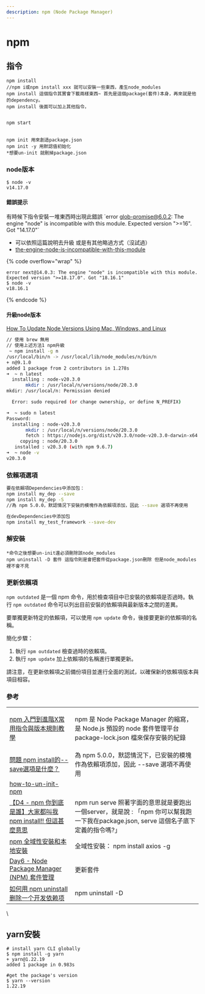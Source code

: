 ```yaml
---
description: npm (Node Package Manager)
---
```


# npm

## 指令

```
npm install
//npm i或npm install xxx 就可以安裝一些東西，產生node_modules
npm install 這個指令其實會下載兩樣東西~ 首先是這個package(套件)本身，再來就是他的dependency。
npm install 後面可以加上其他指令，


npm start


npm init 用來創造package.json
npm init -y 用默認值初始化
*想要un-init 就刪掉package.json
```

### node版本

```
$ node -v
v14.17.0
```

#### 錯誤提示

有時候下指令安裝一堆東西時出現此錯誤 \`error glob-promise@6.0.2: The engine "node" is incompatible with this module. Expected version ">=16". Got "14.17.0"\`

* 可以依照這篇說明去升級 或是有其他略過方式（沒試過）
* [the-engine-node-is-incompatible-with-this-module](https://stackoverflow.com/questions/56617209/the-engine-node-is-incompatible-with-this-module)

{% code overflow="wrap" %}
```
error next@14.0.3: The engine "node" is incompatible with this module. Expected version ">=18.17.0". Got "18.16.1"
$ node -v
v18.16.1
```
{% endcode %}

#### 升級node版本

[How To Update Node Versions Using Mac, Windows, and Linux](https://blog.hubspot.com/website/update-node-js)

```sh
// 使用 brew 無用
// 使用上述方法1 npm升級
 ~ npm install -g n  
/usr/local/bin/n -> /usr/local/lib/node_modules/n/bin/n
+ n@9.1.0
added 1 package from 2 contributors in 1.278s
➜  ~ n latest
  installing : node-v20.3.0
       mkdir : /usr/local/n/versions/node/20.3.0
mkdir: /usr/local/n: Permission denied

  Error: sudo required (or change ownership, or define N_PREFIX)

➜  ~ sudo n latest
Password:
  installing : node-v20.3.0
       mkdir : /usr/local/n/versions/node/20.3.0
       fetch : https://nodejs.org/dist/v20.3.0/node-v20.3.0-darwin-x64.tar.xz
     copying : node/20.3.0
   installed : v20.3.0 (with npm 9.6.7)
➜  ~ node -v
v20.3.0

```



### 依賴項選項

```sh
要在依賴項Dependencies中添加包：
npm install my_dep --save
npm install my_dep -S
//為 npm 5.0.0，默認情況下安裝的模塊作為依賴項添加，因此 --save 選項不再使用

在devDependencies中添加包
npm install my_test_framework --save-dev
```



### 解安裝

```
*命令之後想要un-init還必須刪除該node_modules
npm uninstall -D 套件 這指令則是會把套件從package.json刪除 但是node_modules裡不會不見

```

### 更新依賴項

`npm outdated` 是一個 npm 命令，用於檢查項目中已安裝的依賴項是否過時。執行 `npm outdated` 命令可以列出目前安裝的依賴項與最新版本之間的差異。

要單獨更新特定的依賴項，可以使用 `npm update` 命令，後接要更新的依賴項的名稱。

簡化步驟：

1. 執行 `npm outdated` 檢查過時的依賴項。
2. 執行 `npm update` 加上依賴項的名稱進行單獨更新。

請注意，在更新依賴項之前備份項目並進行全面的測試，以確保新的依賴項版本與項目相容。

### 參考

|                                                                                                                        |                                                                                                    |
| ---------------------------------------------------------------------------------------------------------------------- | -------------------------------------------------------------------------------------------------- |
| [npm 入門到進階X常用指令與版本規則教學](https://linyencheng.github.io/2022/09/27/relationships-between-frontend-and-backend/tool-npm/) | <p>npm 是 Node Package Manager 的縮寫，是 Node.js 預設的 node 套件管理平台<br>package-lock.json 檔來保存安裝的紀錄<br></p> |
| [問題 npm install的--save選項是什麼？](http://www.adabai.com/questions/a7071560507407.html)                                     | 為 npm 5.0.0，默認情況下，已安裝的模塊作為依賴項添加，因此 --save 選項不再使用                                                   |
| [how-to-un-init-npm](https://stackoverflow.com/questions/62061964/how-to-un-init-npm)                                  |                                                                                                    |
| [【D4 - npm 你到底是誰】大家都叫我npm install!! 但這甚麼意思](https://ithelp.ithome.com.tw/articles/10234060)                            | npm run serve 照著字面的意思就是要跑出一個server，就是說 : 「npm 你可以幫我跑一下我在package.json, serve 這個名子底下定義的指令嗎?」         |
| [npm 全域性安裝和本地安裝](https://www.796t.com/content/1546005002.html)                                                         | 全域性安裝： npm install axios -g                                                                        |
| [Day6 - Node Package Manager (NPM) 套件管理](https://ithelp.ithome.com.tw/articles/10185207)                               | 更新套件                                                                                               |
| [如何用 npm uninstall 删除一个开发依赖项](https://www.freecodecamp.org/chinese/news/npm-uninstall-how-to-remove-a-package/)        | npm uninstall -D                                                                                   |

\


## yarn安裝

```shell
# install yarn CLI globally
$ npm install -g yarn
+ yarn@1.22.19
added 1 package in 0.983s

#get the package's version
$ yarn --version
1.22.19
```
